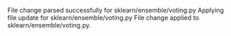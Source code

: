 File change parsed successfully for sklearn/ensemble/voting.py
Applying file update for sklearn/ensemble/voting.py
File change applied to sklearn/ensemble/voting.py.
